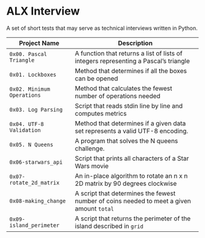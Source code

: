 # ALX Interview
A set of short tests that may serve as technical interviews written in Python.

| Project Name | Description     |
| ------------ | ------------    |
| `0x00. Pascal Triangle` | A function that returns a list of lists of integers representing a Pascal’s triangle |
| `0x01. Lockboxes` | Method that determines if all the boxes can be opened |
| `0x02. Minimum Operations` | Method that calculates the fewest number of operations needed |
| `0x03. Log Parsing` | Script that reads stdin line by line and computes metrics |
| `0x04. UTF-8 Validation` | Method that determines if a given data set represents a valid UTF-8 encoding. |
| `0x05. N Queens` | A program that solves the N queens challenge. |
| `0x06-starwars_api` | Script that prints all characters of a Star Wars movie |
| `0x07-rotate_2d_matrix` | An in-place algorithm to rotate an n x n 2D matrix by 90 degrees clockwise |
| `0x08-making_change` | A script that determines the fewest number of coins needed to meet a given amount `total` |
| `0x09-island_perimeter` | A script that returns the perimeter of the island described in `grid` |
